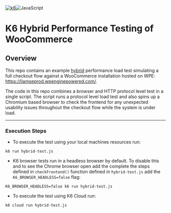 [![k6](https://img.shields.io/badge/k6-7D64FF.svg?style=for-the-badge&logo=k6&logoColor=white)](https://github.com/grafana/k6)![JavaScript](https://img.shields.io/badge/JavaScript-F7DF1E.svg?style=for-the-badge&logo=JavaScript&logoColor=black)

# K6 Hybrid Performance Testing of WooCommerce

## Overview

This repo contains an example [hybrid](https://grafana.com/docs/k6/latest/using-k6-browser/recommended-practices/hybrid-approach-to-performance/) performance load test simulating a full checkout flow against a WooCommerce installation hosted on WPE: https://liamseprod.wpenginepowered.com/. 


The code in this repo combines a browser and HTTP protocol level test in a single script. The script runs a protocol level load test and also spins up a Chromium based browser to check the frontend for any unexpected usability issues throughout the checkout flow while the system is under load. 

---

### Execution Steps

- To execute the test using your local machines resources run:

```
k6 run hybrid-test.js
``` 

- K6 browser tests run in a headless browser by default. To disable this and to see the Chrome browser open add the complete the steps defined in `checkFrontend()` function defined in `hybrid-test.js` add the  `K6_BROWSER_HEADLESS=false` flag:

```
K6_BROWSER_HEADLESS=false k6 run hybrid-test.js
```

- To execute the test using K6 Cloud run:

```
k6 cloud run hybrid-test.js
```  